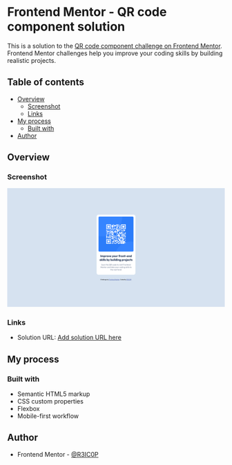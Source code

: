 # Frontend Mentor - QR code component solution

This is a solution to the [QR code component challenge on Frontend Mentor](https://www.frontendmentor.io/challenges/qr-code-component-iux_sIO_H). Frontend Mentor challenges help you improve your coding skills by building realistic projects.

## Table of contents

-   [Overview](#overview)
    -   [Screenshot](#screenshot)
    -   [Links](#links)
-   [My process](#my-process)
    -   [Built with](#built-with)
-   [Author](#author)

## Overview

### Screenshot

![](./screenshot.jpg)

### Links

-   Solution URL: [Add solution URL here](https://github.com/R3IC0P/FM-qr-code-component)

## My process

### Built with

-   Semantic HTML5 markup
-   CSS custom properties
-   Flexbox
-   Mobile-first workflow

## Author

-   Frontend Mentor - [@R3IC0P](https://www.frontendmentor.io/profile/R3IC0P)
